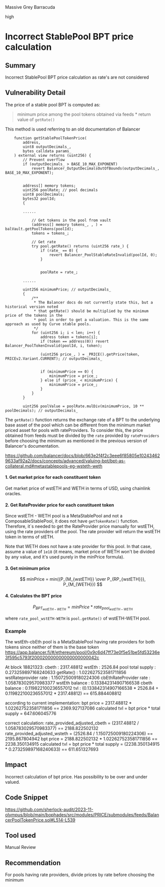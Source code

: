 Massive Grey Barracuda

high

# Incorrect StablePool BPT price calculation

## Summary
Incorrect StablePool BPT price calculation as rate's are not considered 

## Vulnerability Detail
The price of a stable pool BPT is computed as:

> minimum price among the pool tokens obtained via feeds * return value of `getRate()`
 
This method is used referring to an old documentation of Balancer 

```solidity
    function getStablePoolTokenPrice(
        address,
        uint8 outputDecimals_,
        bytes calldata params_
    ) external view returns (uint256) {
        // Prevent overflow
        if (outputDecimals_ > BASE_10_MAX_EXPONENT)
            revert Balancer_OutputDecimalsOutOfBounds(outputDecimals_, BASE_10_MAX_EXPONENT);


        address[] memory tokens;
        uint256 poolRate; // pool decimals
        uint8 poolDecimals;
        bytes32 poolId;
        {

        ......

            // Get tokens in the pool from vault
            (address[] memory tokens_, , ) = balVault.getPoolTokens(poolId);
            tokens = tokens_;

            // Get rate
            try pool.getRate() returns (uint256 rate_) {
                if (rate_ == 0) {
                    revert Balancer_PoolStableRateInvalid(poolId, 0);
                }


                poolRate = rate_;

        ......

        uint256 minimumPrice; // outputDecimals_
        {
            /**
             * The Balancer docs do not currently state this, but a historical version noted
             * that getRate() should be multiplied by the minimum price of the tokens in the
             * pool in order to get a valuation. This is the same approach as used by Curve stable pools.
             */
            for (uint256 i; i < len; i++) {
                address token = tokens[i];
                if (token == address(0)) revert Balancer_PoolTokenInvalid(poolId, i, token);

                (uint256 price_, ) = _PRICE().getPrice(token, PRICEv2.Variant.CURRENT); // outputDecimals_


                if (minimumPrice == 0) {
                    minimumPrice = price_;
                } else if (price_ < minimumPrice) {
                    minimumPrice = price_;
                }
            }
        }

        uint256 poolValue = poolRate.mulDiv(minimumPrice, 10 ** poolDecimals); // outputDecimals_
```

The `getRate()` function returns the exchange rate of a BPT to the underlying base asset of the pool which can be different from the minimum market priced asset for pools with rateProviders. To consider this, the price obtained from feeds must be divided by the `rate` provided by `rateProviders` before choosing the minimum as mentioned in the previous version of Balancer's documentation.   

https://github.com/balancer/docs/blob/663e2f4f2c3eee6f85805e102434629633af92a2/docs/concepts/advanced/valuing-bpt/bpt-as-collateral.md#metastablepools-eg-wsteth-weth 


#### 1. Get market price for each constituent token

Get market price of wstETH and WETH in terms of USD, using chainlink oracles.

#### 2. Get RateProvider price for each constituent token

Since wstETH - WETH pool is a MetaStablePool and not a ComposableStablePool, it does not have `getTokenRate()` function.
Therefore, it`s needed to get the RateProvider price manually for wstETH, using the rate providers of the pool. The rate 
provider will return the wstETH token in terms of stETH.

Note that WETH does not have a rate provider for this pool. In that case, assume a value of `1e18` (it means,
market price of WETH won't be divided by any value, and it's used purely in the minPrice formula).

#### 3. Get minimum price

$$ minPrice = min({P_{M_{wstETH}} \over P_{RP_{wstETH}}}, P_{M_{WETH}}) $$

#### 4. Calculates the BPT price

$$ P_{BPT_{wstETH-WETH}} = minPrice * rate_{pool_{wstETH-WETH}} $$

where `rate_pool_wstETH-WETH` is `pool.getRate()` of wstETH-WETH pool.

### Example

The wstEth-cbEth pool is a MetaStablePool having rate providers for both tokens since neither of them is the base token
https://app.balancer.fi/#/ethereum/pool/0x9c6d47ff73e0f5e51be5fd53236e3f595c5793f200020000000000000000042c

At block 18821323:
cbeth : 2317.48812
wstEth : 2526.84
pool total supply : 0.273259897168240633
getRate() : 1.022627523581711856
wstRateprovider rate : 1.150725009180224306
cbEthRateProvider rate : 1.058783029570983377
wstEth balance : 0.133842314907166538
cbeth balance : 0.119822100236557012
tvl : (0.133842314907166538 * 2526.84 + 0.119822100236557012 * 2317.48812) == 615.884408812

according to current implementation:
bpt price = 2317.48812 * 1.022627523581711856 == 2369.927137086
calculated tvl = bpt price * total supply = 647.606045776

correct calculation:
rate_provided_adjusted_cbeth = (2317.48812 / 1.058783029570983377) == 2188.822502132
rate_provided_adjusted_wsteth = (2526.84 / 1.150725009180224306) == 2195.867804942
bpt price = 2188.822502132 * 1.022627523581711856 == 2238.350134915
calculated tvl = bpt price * total supply = (2238.350134915 * 0.273259897168240633) == 611.651327693

## Impact
Incorrect calculation of bpt price. Has possibility to be over and under valued.

## Code Snippet
https://github.com/sherlock-audit/2023-11-olympus/blob/main/bophades/src/modules/PRICE/submodules/feeds/BalancerPoolTokenPrice.sol#L514-L539

## Tool used
Manual Review

## Recommendation
For pools having rate providers, divide prices by rate before choosing the minimum